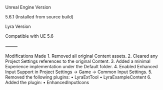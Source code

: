 
Unreal Engine Version

5.6.1 (Installed from source build)

Lyra Version

Compatible with UE 5.6

⸻

Modifications Made
	1.	Removed all original Content assets.
	2.	Cleared any Project Settings references to the original Content.
	3.	Added a minimal Experience implementation under the Default folder.
	4.	Enabled Enhanced Input Support in Project Settings → Game → Common Input Settings.
	5.	Removed the following plugins:
        •	LyraExtTool
        •	LyraExampleContent
	6.	Added the plugin:
        •	EnhancedInputIcons
